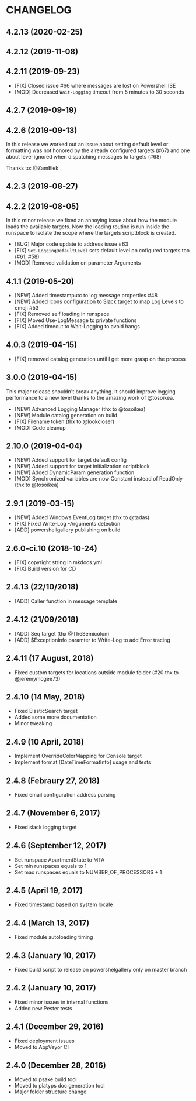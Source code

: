 # CHANGELOG

## 4.2.13 (2020-02-25)



## 4.2.12 (2019-11-08)



## 4.2.11 (2019-09-23)


- [FIX] Closed issue #66 where messages are lost on Powershell ISE
- [MOD] Decreased `Wait-Logging` timeout from 5 minutes to 30 seconds

## 4.2.7 (2019-09-19)



## 4.2.6 (2019-09-13)


In this release we worked out an issue about setting default
level or formatting was not honored by the already configured
targets (#67) and one about level ignored when dispatching messages
to targets (#68)

Thanks to: @ZamElek

## 4.2.3 (2019-08-27)



## 4.2.2 (2019-08-05)

In this minor release we fixed an annoying issue about how the module loads the available targets.
Now the loading routine is run inside the runspace to isolate the scope where the targets scriptblock is created.

- [BUG] Major code update to address issue #63
- [FIX] `Set-LoggingDefaultLevel` sets default level on cofigured targets too (#61, #58)
- [MOD] Removed validation on parameter Arguments

## 4.1.1 (2019-05-20)

- [NEW] Added timestamputc to log message properties #48
- [NEW] Added Icons configuration to Slack target to map Log Levels to emoji #53
- [FIX] Removed self loading in runspace
- [FIX] Moved Use-LogMessage to private functions
- [FIX] Added timeout to Wait-Logging to avoid hangs

## 4.0.3 (2019-04-15)

- [FIX] removed catalog generation until I get more grasp on the process

## 3.0.0 (2019-04-15)

This major release shouldn't break anything.
It should improve logging performance to a new level thanks to the amazing work of @tosoikea.

- [NEW] Advanced Logging Manager (thx to @tosoikea)
- [NEW] Module catalog generation on build
- [FIX] Filename token (thx to @lookcloser)
- [MOD] Code cleanup


## 2.10.0 (2019-04-04)

- [NEW] Added support for target default config
- [NEW] Added support for target initialization scriptblock
- [NEW] Added DynamicParam generation function
- [MOD] Synchronized variables are now Constant instead of ReadOnly (thx to @tosoikea)

## 2.9.1 (2019-03-15)

- [NEW] Added Windows EventLog target (thx to @tadas)
- [FIX] Fixed Write-Log -Arguments detection
- [ADD] powershellgallery publishing on build

## 2.6.0-ci.10 (2018-10-24)

- [FIX] copyright string in mkdocs.yml
- [FIX] Build version for CD

## 2.4.13 (22/10/2018)

- [ADD] Caller function in message template

## 2.4.12 (21/09/2018)

- [ADD] Seq target (thx @TheSemicolon)
- [ADD] $ExceptionInfo paramter to Write-Log to add Error tracing

## 2.4.11 (17 August, 2018)

- Fixed custom targets for locations outside module folder (#20 thx to @jeremymcgee73)

## 2.4.10 (14 May, 2018)

- Fixed ElasticSearch target
- Added some more documentation
- Minor tweaking

## 2.4.9 (10 April, 2018)

- Implement OverrideColorMapping for Console target
- Implement format [DateTimeFormatInfo] usage and tests

## 2.4.8 (Febraury 27, 2018)

- Fixed email configuration address parsing

## 2.4.7 (November 6, 2017)

- Fixed slack logging target

## 2.4.6 (September 12, 2017)

- Set runspace ApartmentState to MTA
- Set min runspaces equals to 1
- Set max runspaces equals to NUMBER_OF_PROCESSORS + 1

## 2.4.5 (April 19, 2017)

- Fixed timestamp based on system locale

## 2.4.4 (March 13, 2017)

- Fixed module autoloading timing

## 2.4.3 (January 10, 2017)

- Fixed build script to release on powershelgallery only on master branch

## 2.4.2 (January 10, 2017)

- Fixed minor issues in internal functions
- Added new Pester tests

## 2.4.1 (December 29, 2016)

- Fixed deployment issues
- Moved to AppVeyor CI

## 2.4.0 (December 28, 2016)

- Moved to psake build tool
- Moved to platyps doc generation tool
- Major folder structure change

























